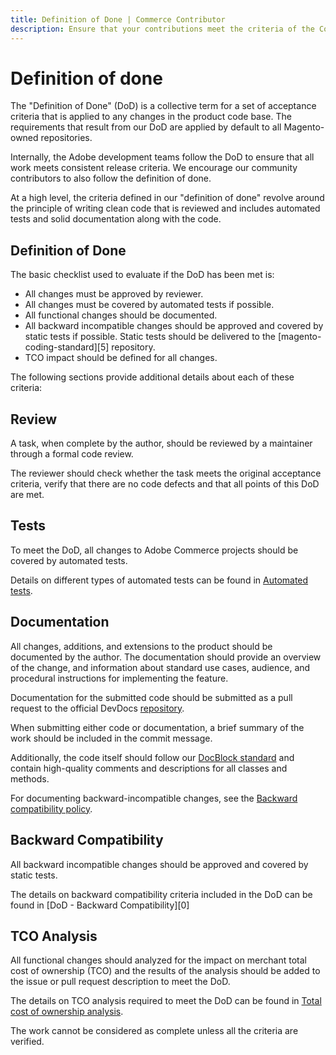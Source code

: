 ```yaml
---
title: Definition of Done | Commerce Contributor
description: Ensure that your contributions meet the criteria of the Commerce definition of done.
---
```


# Definition of done

The "Definition of Done" (DoD) is a collective term for a set of acceptance criteria that is applied to any changes in the product code base.
The requirements that result from our DoD are applied by default to all Magento-owned repositories.

Internally, the Adobe development teams follow the DoD to ensure that all work meets consistent release criteria.
We encourage our community contributors to also follow the definition of done.

At a high level, the criteria defined in our "definition of done" revolve around the principle of writing clean code that is reviewed and includes automated tests and solid documentation along with the code.

## Definition of Done

The basic checklist used to evaluate if the DoD has been met is:

-  All changes must be approved by reviewer.
-  All changes must be covered by automated tests if possible.
-  All functional changes should be documented.
-  All backward incompatible changes should be approved and covered by static tests if possible. Static tests should be delivered to the [magento-coding-standard][5] repository.
-  TCO impact should be defined for all changes.

The following sections provide additional details about each of these criteria:

## Review

A task, when complete by the author, should be reviewed by a maintainer through a formal code review.

The reviewer should check whether the task meets the original acceptance criteria, verify that there are no code defects and that all points of this DoD are met.

## Tests

To meet the DoD, all changes to Adobe Commerce projects should be covered by automated tests.

Details on different types of automated tests can be found in [Automated tests](automated-tests.md).

## Documentation

All changes, additions, and extensions to the product should be documented by the author.
The documentation should provide an overview of the change, and information about standard use cases, audience, and procedural instructions for implementing the feature.

Documentation for the submitted code should be submitted as a pull request to the official DevDocs [repository](https://github.com/magento/devdocs).

When submitting either code or documentation, a brief summary of the work should be included in the commit message.

Additionally, the code itself should follow our [DocBlock standard](https://devdocs.magento.com/guides/v2.4/coding-standards/docblock-standard-general.html) and contain high-quality comments and descriptions for all classes and methods.

For documenting backward-incompatible changes, see the [Backward compatibility policy](backward-compatibility-policy.md).

## Backward Compatibility

All backward incompatible changes should be approved and covered by static tests.

The details on backward compatibility criteria included in the DoD can be found in [DoD - Backward Compatibility][0]

## TCO Analysis

All functional changes should analyzed for the impact on merchant total cost of ownership (TCO) and the results of the analysis should be added to the issue or pull request description to meet the DoD.

The details on TCO analysis required to meet the DoD can be found in [Total cost of ownership analysis](total-cost-of-ownership-analysis.md).

The work cannot be considered as complete unless all the criteria are verified.
